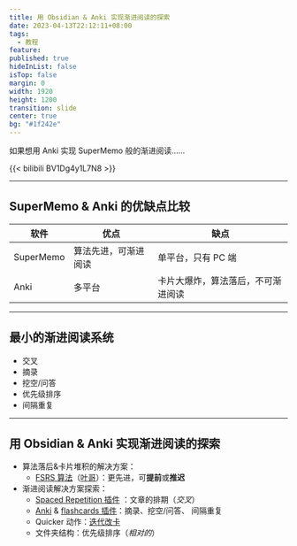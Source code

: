 ```yaml
---
title: 用 Obsidian & Anki 实现渐进阅读的探索
date: 2023-04-13T22:12:11+08:00
tags:
  - 教程
feature: 
published: true
hideInList: false
isTop: false
margin: 0
width: 1920
height: 1200
transition: slide
center: true
bg: "#1f242e"
---
```


如果想用 Anki 实现 SuperMemo 般的渐进阅读……

<!--more-->

{{< bilibili BV1Dg4y1L7N8 >}}

---

## SuperMemo & Anki 的优缺点比较
| 软件      | 优点                 | 缺点                               |
| --------- | -------------------- | ---------------------------------- |
| SuperMemo | 算法先进，可渐进阅读 | 单平台，只有 PC 端                 |
| Anki      | 多平台               | 卡片大爆炸，算法落后，不可渐进阅读 |

---

## 最小的渐进阅读系统
+ 交叉
+ 摘录
+ 挖空/问答
+ 优先级排序
+ 间隔重复

---

## 用 Obsidian & Anki 实现渐进阅读的探索
+ 算法落后&卡片堆积的解决方案：
	+ [FSRS 算法](https://github.com/open-spaced-repetition/fsrs4anki)（[叶哥](https://zhuanlan.zhihu.com/p/636564830)）：更先进，可**提前**或**推迟**
+ 渐进阅读解决方案探索：
	+ [Spaced Repetition 插件](https://github.com/st3v3nmw/obsidian-spaced-repetition) ：文章的排期（*交叉*）
	+ [Anki](https://apps.ankiweb.net/) & [flashcards 插件](https://github.com/reuseman/flashcards+obsidian/wiki)：摘录、挖空/问答、 间隔重复
	+ Quicker 动作：[迭代改卡](https://getquicker.net/Sharedaction?code=48ac555e-fe67-44b7-8a38-08db25feb013)
	+ 文件夹结构：优先级排序（*相对的*）
